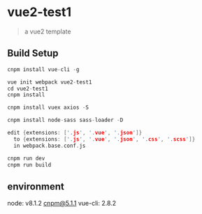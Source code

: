 # vue2-test1

> a vue2 template

## Build Setup
``` cc
cnpm install vue-cli -g

vue init webpack vue2-test1
cd vue2-test1
cnpm install

cnpm install vuex axios -S

cnpm install node-sass sass-loader -D

edit {extensions: ['.js', '.vue', '.json']}
  to {extensions: ['.js', '.vue', '.json', '.css', '.scss']} 
  in webpack.base.conf.js

cnpm run dev
cnpm run build
```

## environment
node: v8.1.2
cnpm@5.1.1
vue-cli: 2.8.2

